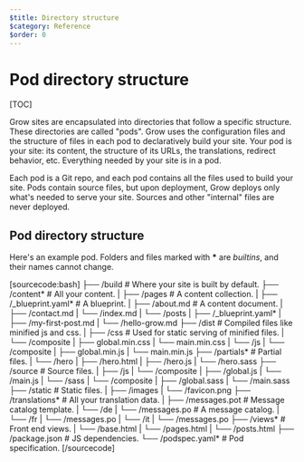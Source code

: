 ```yaml
---
$title: Directory structure
$category: Reference
$order: 0
---
```

# Pod directory structure

[TOC]

Grow sites are encapsulated into directories that follow a specific structure. These directories are called "pods". Grow uses the configuration files and the structure of files in each pod to declaratively build your site. Your pod is your site: its content, the structure of its URLs, the translations, redirect behavior, etc. Everything needed by your site is in a pod.

Each pod is a Git repo, and each pod contains all the files used to build your site. Pods contain source files, but upon deployment, Grow deploys only what's needed to serve your site. Sources and other "internal" files are never deployed.

## Pod directory structure

Here's an example pod. Folders and files marked with __*__ are *builtins*, and their names cannot change.

[sourcecode:bash]
├──  /build                        # Where your site is built by default.
├──  /content*                     # All your content.
|    ├──  /pages                   # A content collection.
|         ├──  /_blueprint.yaml*   # A blueprint.
|         ├──  /about.md           # A content document.
|         ├──  /contact.md
|         └──  /index.md
|    └──  /posts
|         ├──  /_blueprint.yaml*
|         ├──  /my-first-post.md
|         └──  /hello-grow.md
├──  /dist                         # Compiled files like minified js and css.
|    ├──  /css                     # Used for static serving of minified files.
|         └──  /composite
|              ├──  global.min.css
|              └──  main.min.css
|    └──  /js
|         └──  /composite
|              ├──  global.min.js
|              └──  main.min.js
├──  /partials*                    # Partial files.
|    └──  /hero
|         ├──  /hero.html
|         ├──  /hero.js
|         └──  /hero.sass
├──  /source                       # Source files.
|    ├──  /js
|         └──  /composite
|              ├──  /global.js
|              └──  /main.js
|    └──  /sass
|         └──  /composite
|              ├──  /global.sass
|              └──  /main.sass
├──  /static                       # Static files.
|    ├──  /images
|         └──  /favicon.png
├──  /translations*                # All your translation data.
|    ├──  /messages.pot            # Message catalog template.
|    └──  /de
|         └──  /messages.po        # A message catalog.
|    └──  /fr
|         └──  /messages.po
|    └──  /it
|         └──  /messages.po
├──  /views*                       # Front end views.
|    └──  /base.html
|    └──  /pages.html
|    └──  /posts.html
├──  /package.json                 # JS dependencies.
└──  /podspec.yaml*                # Pod specification.
[/sourcecode]
